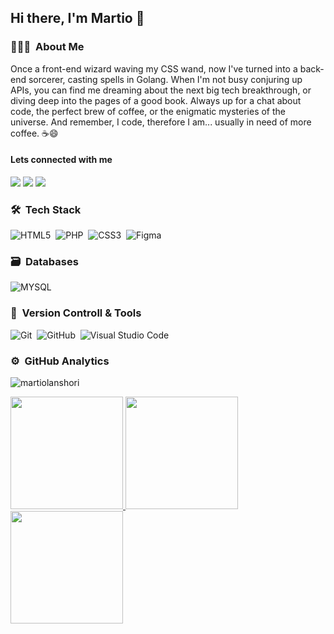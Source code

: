 ## Hi there, I'm Martio 👋

### 👨🏻‍💻 &nbsp;About Me
Once a front-end wizard waving my CSS wand, now I've turned into a back-end sorcerer, casting spells in Golang. When I'm not busy conjuring up APIs, you can find me dreaming about the next big tech breakthrough, or diving deep into the pages of a good book. Always up for a chat about code, the perfect brew of coffee, or the enigmatic mysteries of the universe. And remember, I code, therefore I am... usually in need of more coffee. ☕😄

#### Lets connected with me
<a href="https://www.linkedin.com/in/martioalanshori/"><img src="https://img.shields.io/badge/Linkedin-0077B5?style=flat&logo=Linkedin&logoColor=white"/></a>
<a href="mailto:martioalanshori@gmail.com"><img src="https://img.shields.io/badge/-Email-D14836?style=flat&logo=Gmail&logoColor=white"/></a>
<a href="https://www.instagram.com/martioo19/"><img src="https://img.shields.io/badge/-Instagram-E4405F?style=flat&logo=Instagram&logoColor=white"/></a>

### 🛠 &nbsp;Tech Stack

![HTML5](https://img.shields.io/badge/html5-%23E34F26.svg?style=for-the-badge&logo=html5&logoColor=white)&nbsp;
![PHP](https://img.shields.io/badge/php-%23777BB4.svg?style=for-the-badge&logo=php&logoColor=white)&nbsp;
![CSS3](https://img.shields.io/badge/css3-%231572B6.svg?style=for-the-badge&logo=css3&logoColor=white)&nbsp;
![Figma](https://img.shields.io/badge/figma-%23F24E1E.svg?style=for-the-badge&logo=figma&logoColor=white)&nbsp;

### 🗃 &nbsp;Databases

![MYSQL](https://img.shields.io/badge/MySQL-4479A1.svg?style=for-the-badge&logo=redis&logoColor=white)&nbsp;

### 🧰 &nbsp;Version Controll & Tools 

![Git](https://img.shields.io/badge/git-%23F05033.svg?style=for-the-badge&logo=git&logoColor=white)&nbsp;
![GitHub](https://img.shields.io/badge/github-%23121011.svg?style=for-the-badge&logo=github&logoColor=white)&nbsp;
![Visual Studio Code](https://img.shields.io/badge/Visual%20Studio%20Code-0078d7.svg?style=for-the-badge&logo=visual-studio-code&logoColor=white)&nbsp;

### ⚙️ &nbsp;GitHub Analytics

<p align="left"> <img src="https://komarev.com/ghpvc/?username=martioalanshori&label=Profile%20views&color=0e75b6&style=flat" alt="martiolanshori" /> </p>

<p align="start">
  <a href="https://github.com/martioalanshori">
    <img height="180em" src="https://github-readme-stats-eight-theta.vercel.app/api?username=martioalanshori&show_icons=true&theme=algolia&include_all_commits=true&count_private=true"/>
  </a>
  <a href="https://github.com/martioalanshori">
    <img height="180em" src="https://github-readme-stats-eight-theta.vercel.app/api/top-langs/?username=martioalanshori&layout=compact&langs_count=8&theme=algolia"/>
  </a>
  <a href="https://github.com/martioalanshori">
    <img height="180em" src="https://github-readme-streak-stats.herokuapp.com/?user=martioalanshori&theme=dark&hide_border=true"/>
  </a>
</p>
